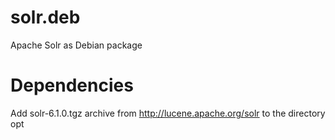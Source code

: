 # solr.deb
Apache Solr as Debian package

# Dependencies
Add solr-6.1.0.tgz archive from http://lucene.apache.org/solr to the directory opt
